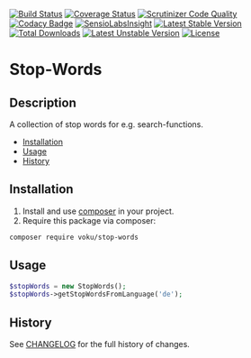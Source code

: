 [![Build Status](https://travis-ci.org/voku/stop-words.svg?branch=master)](https://travis-ci.org/voku/stop-words)
[![Coverage Status](https://coveralls.io/repos/github/voku/stop-words/badge.svg?branch=master)](https://coveralls.io/github/voku/stop-words?branch=master)
[![Scrutinizer Code Quality](https://scrutinizer-ci.com/g/voku/stop-words/badges/quality-score.png?b=master)](https://scrutinizer-ci.com/g/voku/stop-words/?branch=master)
[![Codacy Badge](https://api.codacy.com/project/badge/Grade/6b5ba69c2fa640d6b3ce13e784e4cf64)](https://www.codacy.com/app/voku/stop-words?utm_source=github.com&amp;utm_medium=referral&amp;utm_content=voku/stop-words&amp;utm_campaign=Badge_Grade)
[![SensioLabsInsight](https://insight.sensiolabs.com/projects/0a9c0c3c-099f-44ab-b800-f1da0742d5af/mini.png)](https://insight.sensiolabs.com/projects/0a9c0c3c-099f-44ab-b800-f1da0742d5af)
[![Latest Stable Version](https://poser.pugx.org/voku/stop-words/v/stable)](https://packagist.org/packages/voku/stop-words) 
[![Total Downloads](https://poser.pugx.org/voku/stop-words/downloads)](https://packagist.org/packages/voku/stop-words) 
[![Latest Unstable Version](https://poser.pugx.org/voku/stop-words/v/unstable)](https://packagist.org/packages/voku/stop-words)
[![License](https://poser.pugx.org/voku/stop-words/license)](https://packagist.org/packages/voku/stop-words)

# Stop-Words

## Description

A collection of stop words for e.g. search-functions.

* [Installation](#installation)
* [Usage](#usage)
* [History](#history)

## Installation

1. Install and use [composer](https://getcomposer.org/doc/00-intro.md) in your project.
2. Require this package via composer:

```sh
composer require voku/stop-words
```

## Usage

```php
$stopWords = new StopWords();
$stopWords->getStopWordsFromLanguage('de');
```

## History
See [CHANGELOG](CHANGELOG.md) for the full history of changes.
